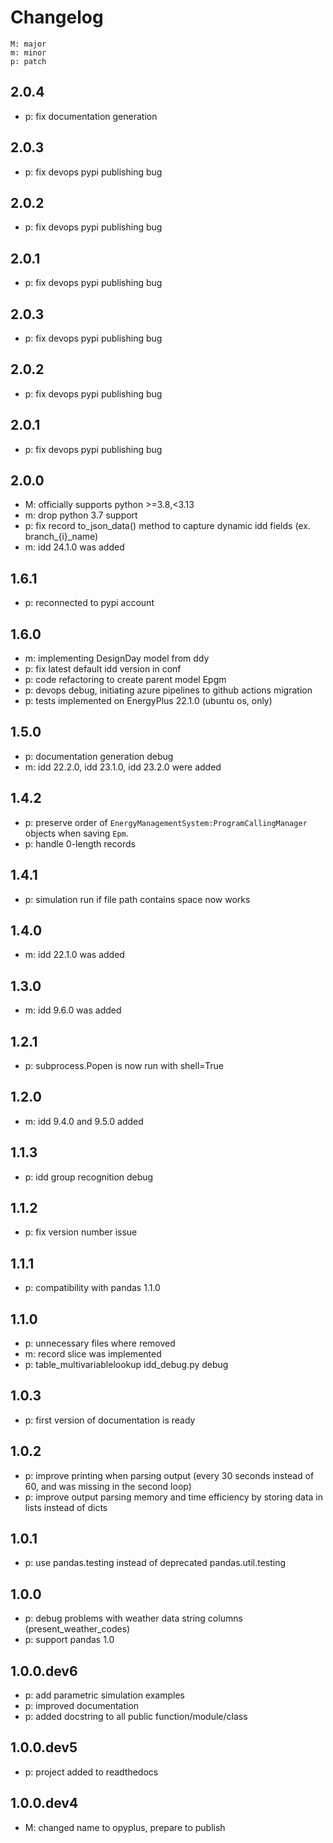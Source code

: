 # Changelog

    M: major
    m: minor
    p: patch

## 2.0.4
* p: fix documentation generation 

## 2.0.3
* p: fix devops pypi publishing bug

## 2.0.2
* p: fix devops pypi publishing bug

## 2.0.1
* p: fix devops pypi publishing bug

## 2.0.3
* p: fix devops pypi publishing bug

## 2.0.2
* p: fix devops pypi publishing bug

## 2.0.1
* p: fix devops pypi publishing bug

## 2.0.0
* M: officially supports python >=3.8,<3.13
* m: drop python 3.7 support 
* p: fix record to_json_data() method to capture dynamic idd fields (ex. branch_{i}_name)
* m: idd 24.1.0 was added

## 1.6.1
* p: reconnected to pypi account

## 1.6.0
* m: implementing DesignDay model from ddy  
* p: fix latest default idd version in conf
* p: code refactoring to create parent model Epgm
* p: devops debug, initiating azure pipelines to github actions migration
* p: tests implemented on EnergyPlus 22.1.0 (ubuntu os, only)

## 1.5.0
* p: documentation generation debug
* m: idd 22.2.0, idd 23.1.0, idd 23.2.0 were added

## 1.4.2
* p: preserve order of ``EnergyManagementSystem:ProgramCallingManager`` objects when saving
``Epm``.
* p: handle 0-length records

## 1.4.1
* p: simulation run if file path contains space now works

## 1.4.0
* m: idd 22.1.0 was added

## 1.3.0
* m: idd 9.6.0 was added

## 1.2.1
* p: subprocess.Popen is now run with shell=True 

## 1.2.0
* m: idd 9.4.0 and 9.5.0 added

## 1.1.3
* p: idd group recognition debug

## 1.1.2
* p: fix version number issue

## 1.1.1
* p: compatibility with pandas 1.1.0

## 1.1.0
* p: unnecessary files where removed
* m: record slice was implemented
* p: table_multivariablelookup idd_debug.py debug

## 1.0.3
* p: first version of documentation is ready

## 1.0.2
* p: improve printing when parsing output (every 30 seconds instead of 60, and was missing in the second loop)
* p: improve output parsing memory and time efficiency by storing data in lists instead of dicts

## 1.0.1
* p: use pandas.testing instead of deprecated pandas.util.testing

## 1.0.0
* p: debug problems with weather data string columns (present_weather_codes)
* p: support pandas 1.0

## 1.0.0.dev6
* p: add parametric simulation examples
* p: improved documentation
* p: added docstring to all public function/module/class

## 1.0.0.dev5
* p: project added to readthedocs

## 1.0.0.dev4
* M: changed name to opyplus, prepare to publish
